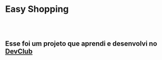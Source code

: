 <h1> Easy Shopping</h1>
<br>
<br>
<h2>Esse foi um projeto que aprendi e desenvolvi no <a href="https://rodolfomori.com.br/devclub">DevClub</a></h2>

